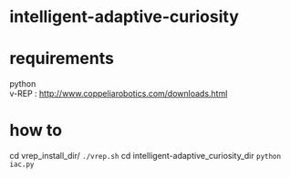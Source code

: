 intelligent-adaptive-curiosity
================================
requirements
================================
 python  
 v-REP : http://www.coppeliarobotics.com/downloads.html  
 
how to
================================
cd vrep_install_dir/ ```
./vrep.sh ```
cd intelligent-adaptive_curiosity_dir ```
python iac.py ```
